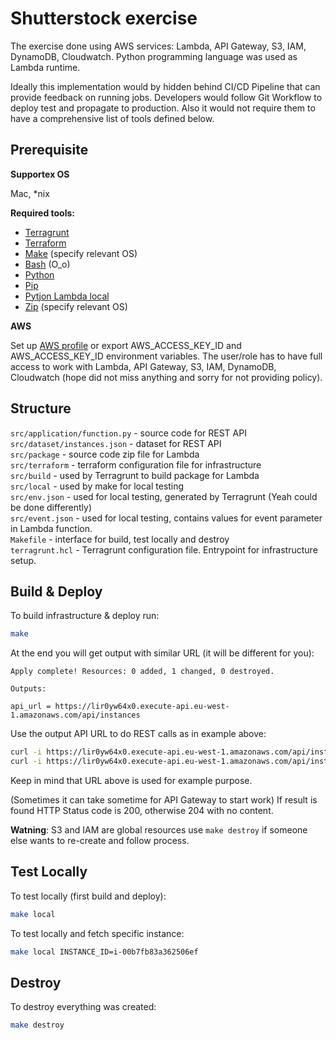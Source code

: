 # Shutterstock exercise
The exercise done using AWS services: Lambda, API Gateway, S3, IAM, DynamoDB, Cloudwatch. Python programming language 
was used as Lambda runtime.

Ideally this implementation would by hidden behind CI/CD Pipeline that can provide feedback on 
running jobs. Developers would follow Git Workflow to deploy test and propagate to production. 
Also it would not require them to have a comprehensive list of tools defined below.

## Prerequisite
**Supportex OS**

Mac, *nix

**Required tools:**

  * [Terragrunt](https://terragrunt.gruntwork.io/docs/getting-started/install/)
  * [Terraform](https://learn.hashicorp.com/terraform/azure/install_az)
  * [Make](https://www.google.com/search?rlz=1C5CHFA_enIE822IE822&sxsrf=ALeKk01Dr4RmnLDj7Leh6ARUhcAqGgSO8A%3A1587639688706&ei=iHWhXs_cKomU1fAP-LSZuAc&q=how+to+install+make&oq=how+to+install+make&gs_lcp=CgZwc3ktYWIQAzIHCAAQFBCHAjICCAAyAggAMgIIADICCAAyAggAMgIIADICCAAyAggAMgIIADoECAAQRzoECCMQJzoFCAAQkQI6BAgAEEM6BQgAEIMBUNsWWKc0YLxDaABwAXgBgAGwAYgBqwuSAQQxNi4zmAEAoAEBqgEHZ3dzLXdpeg&sclient=psy-ab&ved=0ahUKEwjPwLTdsv7oAhUJShUIHXhaBncQ4dUDCAw&uact=5) (specify relevant OS)
  * [Bash](https://www.google.com/search?q=how+to+install+bash&rlz=1C5CHFA_enIE822IE822&oq=how+to+install+bash&aqs=chrome..69i57j69i60.2987j0j4&sourceid=chrome&ie=UTF-8) (O_o)
  * [Python](https://www.codecademy.com/articles/install-python)
  * [Pip](https://pip.pypa.io/en/stable/installing/)
  * [Pytjon Lambda local](https://pypi.org/project/python-lambda-local/)
  * [Zip](https://www.google.com/search?q=how+to+install+zip&rlz=1C5CHFA_enIE822IE822&oq=how+to+install+zip&aqs=chrome..69i57.25970j0j4&sourceid=chrome&ie=UTF-8) (specify relevant OS)
  
**AWS**

Set up [AWS profile](https://docs.aws.amazon.com/cli/latest/userguide/cli-chap-configure.html) or export 
AWS_ACCESS_KEY_ID and AWS_ACCESS_KEY_ID environment variables. The user/role has to have full access to work
with Lambda, API Gateway, S3, IAM, DynamoDB, Cloudwatch (hope did not miss anything and sorry for not
providing policy).

## Structure

`src/application/function.py` - source code for REST API  
`src/dataset/instances.json` - dataset for REST API  
`src/package` - source code zip file for Lambda  
`src/terraform` - terraform configuration file for infrastructure  
`src/build` - used by Terragrunt to build package for Lambda  
`src/local` - used by make for local testing  
`src/env.json` - used for local testing, generated by Terragrunt (Yeah could be done differently)  
`src/event.json` - used for local testing, contains values for event parameter in Lambda function.  
`Makefile` - interface for build, test locally and destroy  
`terragrunt.hcl` - Terragrunt configuration file. Entrypoint for infrastructure setup.  

## Build & Deploy
To build infrastructure & deploy run:
```bash
make
```

At the end you will get output with similar URL (it will be different for you):

```
Apply complete! Resources: 0 added, 1 changed, 0 destroyed.

Outputs:

api_url = https://lir0yw64x0.execute-api.eu-west-1.amazonaws.com/api/instances
```

Use the output API URL to do REST calls as in example above:
```bash
curl -i https://lir0yw64x0.execute-api.eu-west-1.amazonaws.com/api/instances
curl -i https://lir0yw64x0.execute-api.eu-west-1.amazonaws.com/api/instances/i-00b7fb83a362506ef
```
Keep in mind that URL above is used for example purpose.

(Sometimes it can take sometime for API Gateway to start work)
If result is found HTTP Status code is 200, otherwise 204 with no content.

**Watning**: S3 and IAM are global resources use `make destroy` if someone else wants to re-create and follow 
process.

## Test Locally
To test locally (first build and deploy):
```bash
make local
```

To test locally and fetch specific instance:
```bash
make local INSTANCE_ID=i-00b7fb83a362506ef
```

## Destroy

To destroy everything was created:
```bash
make destroy
```

